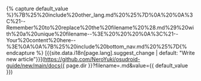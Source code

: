 {% capture default_value %}%7B%25%20include%20other_lang.md%20%25%7D%0A%20%0A%3C%21--Remember%20to%20replace%20the%20filename%20%28.md%29%20with%20a%20unique%20filename--%3E%20%20%20%0A%3C%21--Your%20content%20here--%3E%0A%0A%7B%25%20include%20bottom_nav.md%20%25%7D{% endcapture %}
[{{site.data.i18n[page.lang].suggest_change | default: "Write new article"}}](https://github.com/NeroYuki/osudroid-guide/new/main/docs{{ page.dir }}?filename=.md&value={{ default_value }})
